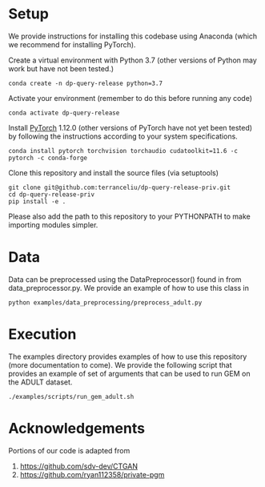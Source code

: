 # Setup

We provide instructions for installing this codebase using Anaconda (which we recommend for installing PyTorch).

Create a virtual environment with Python 3.7 (other versions of Python may work but have not been tested.)
````
conda create -n dp-query-release python=3.7
````

Activate your environment (remember to do this before running any code)
````
conda activate dp-query-release
````

Install [PyTorch](https://pytorch.org/get-started/locally/) 1.12.0 (other versions of PyTorch have not yet been tested) by following the instructions according to your system specifications.
````
conda install pytorch torchvision torchaudio cudatoolkit=11.6 -c pytorch -c conda-forge
````

Clone this repository and install the source files (via setuptools)
````
git clone git@github.com:terranceliu/dp-query-release-priv.git
cd dp-query-release-priv
pip install -e .
````

Please also add the path to this repository to your PYTHONPATH to make importing modules simpler.

# Data

Data can be preprocessed using the DataPreprocessor() found in from data_preprocessor.py. We provide an example of how to use this class in
````
python examples/data_preprocessing/preprocess_adult.py
````

# Execution

The examples directory provides examples of how to use this repository (more documentation to come). We provide the following script that provides an example of set of arguments that can be used to run GEM on the ADULT dataset.
````
./examples/scripts/run_gem_adult.sh
````

# Acknowledgements

Portions of our code is adapted from

1) https://github.com/sdv-dev/CTGAN
2) https://github.com/ryan112358/private-pgm

